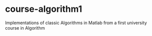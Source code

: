 course-algorithm1
=================

Implementations of classic Algorithms in Matlab from a first university course in Algorithm
